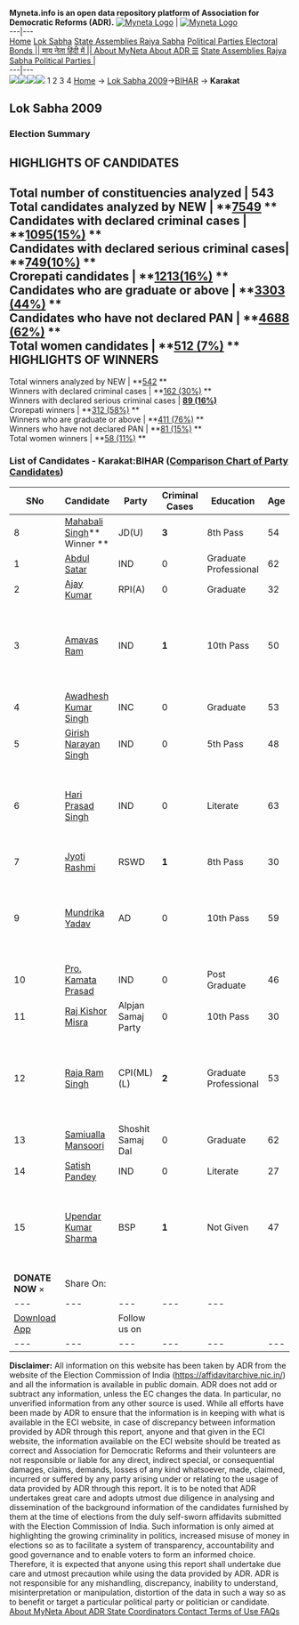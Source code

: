 **Myneta.info is an open data repository platform of Association for Democratic Reforms (ADR).**
[![Myneta Logo](https://www.myneta.info/lib/img/myneta-logo.png)](https://www.myneta.info/) | [![Myneta Logo](https://www.myneta.info/lib/img/adr-logo.png)](https://adrindia.org)  
---|---  
[Home](https://www.myneta.info/) [Lok Sabha](https://www.myneta.info/#ls "Lok Sabha") [ State Assemblies ](https://www.myneta.info/#sa "State Assemblies") [Rajya Sabha](https://www.myneta.info/#rs "Rajya Sabha") [Political Parties ](https://www.myneta.info/party "Political Parties") [ Electoral Bonds ](https://www.myneta.info/electoral_bonds "Electoral Bonds") [ || माय नेता हिंदी में || ](https://translate.google.co.in/translate?prev=hp&hl=en&js=y&u=www.myneta.info&sl=en&tl=hi&history_state0=) [ About MyNeta ](https://adrindia.org/content/about-myneta) [ About ADR ](https://adrindia.org/about-adr/who-we-are) [☰](javascript:void\(0\))
[ State Assemblies ](https://www.myneta.info/#sa "State Assemblies") [ Rajya Sabha ](https://www.myneta.info/#rs "Rajya Sabha") [ Political Parties ](https://www.myneta.info/party "Political Parties")
|   
---|---  
![](https://www.myneta.info/lib/img/banner/banner-1.png)![](https://www.myneta.info/lib/img/banner/banner-2.png)![](https://www.myneta.info/lib/img/banner/banner-3.png)![](https://www.myneta.info/lib/img/banner/banner-4.png)
1  2  3  4 
[Home](https://www.myneta.info/) → [Lok Sabha 2009](https://www.myneta.info/ls2009/)→[BIHAR](https://www.myneta.info/ls2009/index.php?action=show_constituencies&state_id=4) → **Karakat**
### 
## Lok Sabha 2009
###  Election Summary 
HIGHLIGHTS OF CANDIDATES  
---  
Total number of constituencies analyzed |  543   
Total candidates analyzed by NEW | **[7549](https://www.myneta.info/ls2009/index.php?action=summary&subAction=candidates_analyzed&sort=candidate#summary) **  
Candidates with declared criminal cases | **[1095(15%)](https://www.myneta.info/ls2009/index.php?action=summary&subAction=crime&sort=candidate#summary) **  
Candidates with declared serious criminal cases| **[749(10%)](https://www.myneta.info/ls2009/index.php?action=summary&subAction=serious_crime&sort=candidate#summary) **  
Crorepati candidates | **[1213(16%)](https://www.myneta.info/ls2009/index.php?action=summary&subAction=crorepati&sort=candidate#summary) **  
Candidates who are graduate or above | **[3303 (44%)](https://www.myneta.info/ls2009/index.php?action=summary&subAction=education&sort=candidate#summary) **  
Candidates who have not declared PAN | **[4688 (62%)](https://www.myneta.info/ls2009/index.php?action=summary&subAction=without_pan&sort=candidate#summary) **  
Total women candidates | **[512 (7%)](https://www.myneta.info/ls2009/index.php?action=summary&subAction=women_candidate&sort=candidate#summary) **  
HIGHLIGHTS OF WINNERS  
---  
Total winners analyzed by NEW | **[542](https://www.myneta.info/ls2009/index.php?action=summary&subAction=winner_analyzed&sort=candidate#summary) **  
Winners with declared criminal cases | **[162 (30%)](https://www.myneta.info/ls2009/index.php?action=summary&subAction=winner_crime&sort=candidate#summary) **  
Winners with declared serious criminal cases | **[89 (16%)](https://www.myneta.info/ls2009/index.php?action=summary&subAction=winner_serious_crime&sort=candidate#summary)**  
Crorepati winners | **[312 (58%)](https://www.myneta.info/ls2009/index.php?action=summary&subAction=winner_crorepati&sort=candidate#summary) **  
Winners who are graduate or above | **[411 (76%)](https://www.myneta.info/ls2009/index.php?action=summary&subAction=winner_education&sort=candidate#summary) **  
Winners who have not declared PAN | **[81 (15%)](https://www.myneta.info/ls2009/index.php?action=summary&subAction=winner_without_pan&sort=candidate#summary) **  
Total women winners | **[58 (11%)](https://www.myneta.info/ls2009/index.php?action=summary&subAction=winner_women&sort=candidate#summary) **  
### List of Candidates - Karakat:BIHAR ([Comparison Chart of Party Candidates](https://www.myneta.info/ls2009/comparisonchart.php?constituency_id=35))
SNo | Candidate| Party| Criminal Cases| Education| Age| Total Assets| Liabilities  
---|---|---|---|---|---|---|---  
8  | [Mahabali Singh](https://www.myneta.info/ls2009/candidate.php?candidate_id=946)** Winner ** | JD(U) | **3** | 8th Pass| 54 | Rs 61,94,257 ~ 61 Lacs+ | Rs 0 ~   
1  | [Abdul Satar](https://www.myneta.info/ls2009/candidate.php?candidate_id=937) | IND | 0 | Graduate Professional| 62 | Rs 5,95,000 ~ 5 Lacs+ | Rs 4,89,000 ~ 4 Lacs+  
2  | [Ajay Kumar](https://www.myneta.info/ls2009/candidate.php?candidate_id=938) | RPI(A) | 0 | Graduate| 32 | Rs 3,25,000 ~ 3 Lacs+ | Rs 0 ~   
3  | [Amavas Ram](https://www.myneta.info/ls2009/candidate.php?candidate_id=939) | IND | **1** | 10th Pass| 50 | ![](https://myneta.info/image_v2.php?myneta_folder=ls2009&candidate_id=939&col=ta) | ![](https://myneta.info/image_v2.php?myneta_folder=ls2009&candidate_id=939&col=lia)  
4  | [Awadhesh Kumar Singh](https://www.myneta.info/ls2009/candidate.php?candidate_id=940) | INC | 0 | Graduate| 53 | Rs 82,80,506 ~ 82 Lacs+ | Rs 5,00,000 ~ 5 Lacs+  
5  | [Girish Narayan Singh](https://www.myneta.info/ls2009/candidate.php?candidate_id=941) | IND | 0 | 5th Pass| 48 | Rs 5,97,000 ~ 5 Lacs+ | Rs 75,000 ~ 75 Thou+  
6  | [Hari Prasad Singh](https://www.myneta.info/ls2009/candidate.php?candidate_id=943) | IND | 0 | Literate| 63 | ![](https://myneta.info/image_v2.php?myneta_folder=ls2009&candidate_id=943&col=ta) | ![](https://myneta.info/image_v2.php?myneta_folder=ls2009&candidate_id=943&col=lia)  
7  | [Jyoti Rashmi](https://www.myneta.info/ls2009/candidate.php?candidate_id=944) | RSWD | **1** | 8th Pass| 30 | Rs 38,36,093 ~ 38 Lacs+ | Rs 0 ~   
9  | [Mundrika Yadav](https://www.myneta.info/ls2009/candidate.php?candidate_id=947) | AD | 0 | 10th Pass| 59 | ![](https://myneta.info/image_v2.php?myneta_folder=ls2009&candidate_id=947&col=ta) | ![](https://myneta.info/image_v2.php?myneta_folder=ls2009&candidate_id=947&col=lia)  
10  | [Pro. Kamata Prasad](https://www.myneta.info/ls2009/candidate.php?candidate_id=948) | IND | 0 | Post Graduate| 46 | Rs 20,13,500 ~ 20 Lacs+ | Rs 0 ~   
11  | [Raj Kishor Misra](https://www.myneta.info/ls2009/candidate.php?candidate_id=949) | Alpjan Samaj Party | 0 | 10th Pass| 30 | Rs 7,70,900 ~ 7 Lacs+ | Rs 0 ~   
12  | [Raja Ram Singh](https://www.myneta.info/ls2009/candidate.php?candidate_id=950) | CPI(ML)(L) | **2** | Graduate Professional| 53 | ![](https://myneta.info/image_v2.php?myneta_folder=ls2009&candidate_id=950&col=ta) | ![](https://myneta.info/image_v2.php?myneta_folder=ls2009&candidate_id=950&col=lia)  
13  | [Samiualla Mansoori](https://www.myneta.info/ls2009/candidate.php?candidate_id=953) | Shoshit Samaj Dal | 0 | Graduate| 62 | Rs 9,17,000 ~ 9 Lacs+ | Rs 0 ~   
14  | [Satish Pandey](https://www.myneta.info/ls2009/candidate.php?candidate_id=954) | IND | 0 | Literate| 27 | Rs 24,01,000 ~ 24 Lacs+ | Rs 25,000 ~ 25 Thou+  
15  | [Upendar Kumar Sharma](https://www.myneta.info/ls2009/candidate.php?candidate_id=955) | BSP | **1** | Not Given| 47 | ![](https://myneta.info/image_v2.php?myneta_folder=ls2009&candidate_id=955&col=ta) | ![](https://myneta.info/image_v2.php?myneta_folder=ls2009&candidate_id=955&col=lia)  
|  **DONATE NOW** × |  Share On:  | [](https://api.whatsapp.com/send?text=https%3A%2F%2Fmyneta.info%2Fpunjab2022%2Findex.php%3Faction%3Dshow_constituencies%26state_id%3D19) | [](https://www.facebook.com/sharer/sharer.php?u=https%3A%2F%2Fmyneta.info%2Fpunjab2022%2Findex.php%3Faction%3Dshow_constituencies%26state_id%3D19) | [](https://twitter.com/share?url=https%3A%2F%2Fmyneta.info%2Fpunjab2022%2Findex.php%3Faction%3Dshow_constituencies%26state_id%3D19)  
---|---|---|---|---  
| [ Download App ](https://play.google.com/store/apps/details?id=com.webrosoft.myneta1&pcampaignid=pcampaignidMKT-Other-global-all-co-prtnr-py-PartBadge-Mar2515-1) | [](https://play.google.com/store/apps/details?id=com.webrosoft.myneta1&pcampaignid=pcampaignidMKT-Other-global-all-co-prtnr-py-PartBadge-Mar2515-1) |  Follow us on  | [](https://www.facebook.com/adrindia.org/) | [](https://twitter.com/adrspeaks) | [](https://groups.google.com/g/national-election-watch?hl=en&pli=1) | [](https://www.instagram.com/adrspeaks/) | [](https://www.youtube.com/user/adrspeaks) | [](https://sharechat.com/profile/adrspeaks)  
---|---|---|---|---|---|---|---|---  
**Disclaimer:** All information on this website has been taken by ADR from the website of the Election Commission of India (https://affidavitarchive.nic.in/) and all the information is available in public domain. ADR does not add or subtract any information, unless the EC changes the data. In particular, no unverified information from any other source is used. While all efforts have been made by ADR to ensure that the information is in keeping with what is available in the ECI website, in case of discrepancy between information provided by ADR through this report, anyone and that given in the ECI website, the information available on the ECI website should be treated as correct and Association for Democratic Reforms and their volunteers are not responsible or liable for any direct, indirect special, or consequential damages, claims, demands, losses of any kind whatsoever, made, claimed, incurred or suffered by any party arising under or relating to the usage of data provided by ADR through this report. It is to be noted that ADR undertakes great care and adopts utmost due diligence in analysing and dissemination of the background information of the candidates furnished by them at the time of elections from the duly self-sworn affidavits submitted with the Election Commission of India. Such information is only aimed at highlighting the growing criminality in politics, increased misuse of money in elections so as to facilitate a system of transparency, accountability and good governance and to enable voters to form an informed choice. Therefore, it is expected that anyone using this report shall undertake due care and utmost precaution while using the data provided by ADR. ADR is not responsible for any mishandling, discrepancy, inability to understand, misinterpretation or manipulation, distortion of the data in such a way so as to benefit or target a particular political party or politician or candidate. 
[ About MyNeta ](https://adrindia.org/content/about-myneta) [ About ADR ](https://adrindia.org/about-adr/who-we-are) [ State Coordinators ](https://adrindia.org/about-adr/state-coordinators) [ Contact ](https://adrindia.org/contact-us) [ Terms of Use ](https://adrindia.org/content/adr-terms-use) [ FAQs ](https://adrindia.org/content/faqs)
